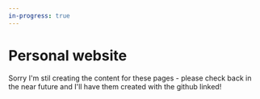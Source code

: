 ```yaml
---
in-progress: true
---
```


# Personal website

Sorry I'm stil creating the content for these pages - please check back in the near future and I'll have them created with the github linked!
